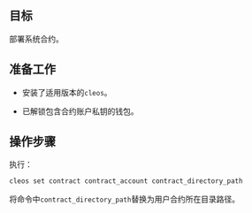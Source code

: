 ## 目标

部署系统合约。

## 准备工作

* 安装了适用版本的`cleos`。

* 已解锁包含合约账户私钥的钱包。

## 操作步骤

执行：

```sh
cleos set contract contract_account contract_directory_path
```

将命令中`contract_directory_path`替换为用户合约所在目录路径。

